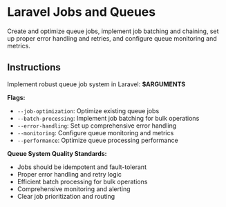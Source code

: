 # Laravel Jobs and Queues

Create and optimize queue jobs, implement job batching and chaining, set up proper error handling and retries, and configure queue monitoring and metrics.

## Instructions

Implement robust queue job system in Laravel: **$ARGUMENTS**

**Flags:**
- `--job-optimization`: Optimize existing queue jobs
- `--batch-processing`: Implement job batching for bulk operations
- `--error-handling`: Set up comprehensive error handling
- `--monitoring`: Configure queue monitoring and metrics
- `--performance`: Optimize queue processing performance

**Queue System Quality Standards:**
- Jobs should be idempotent and fault-tolerant
- Proper error handling and retry logic
- Efficient batch processing for bulk operations
- Comprehensive monitoring and alerting
- Clear job prioritization and routing